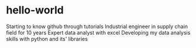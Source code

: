 # hello-world
Starting to know github through tutorials
Industrial engineer in supply chain field for 10 years
Expert data analyst with excel
Developing my data analysis skills with python and its' libraries

